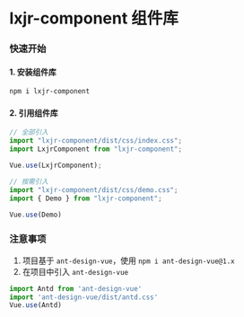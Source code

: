 # lxjr-component 组件库

### 快速开始

#### 1. 安装组件库

```bash
npm i lxjr-component
```

#### 2. 引用组件库

```javascript
// 全部引入
import "lxjr-component/dist/css/index.css";
import LxjrComponent from "lxjr-component";

Vue.use(LxjrComponent);

// 按需引入
import "lxjr-component/dist/css/demo.css";
import { Demo } from "lxjr-component";

Vue.use(Demo)
```


### 注意事项
1. 项目基于 `ant-design-vue`，使用 `npm i ant-design-vue@1.x` 
2. 在项目中引入 `ant-design-vue`
```javascript
import Antd from 'ant-design-vue'
import 'ant-design-vue/dist/antd.css'
Vue.use(Antd)
```
